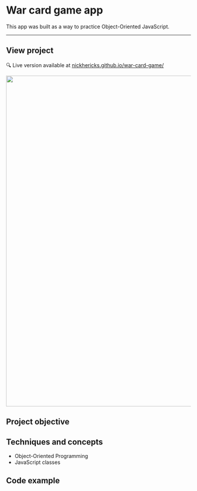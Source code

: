 # War card game app

This app was built as a way to practice Object-Oriented JavaScript.

---

## View project
:mag: Live version available at [nickhericks.github.io/war-card-game/](https://nickhericks.github.io/war-card-game/)


<img src="https://res.cloudinary.com/dtqevfsxh/image/upload/v1565078852/portfolio/warcardgame.png" width="899px">


## Project objective

<!-- To complete this project I created two JavaScript classes with specific properties and methods. A Game class for managing the game, and a Phrase class to help with creating an array of Phrase objects. The code chooses a random phrase, splits the phrase into letters, and puts those letters onto the gameboard. Each time the player guesses a letter, the program compares the letter the player has chosen with the random phrase.

If the letter is in the phrase, the gameboard displays the chosen letters on the screen. The player continues to select letters until they guess the phrase (and win), or make five incorrect guesses (and lose).

If the player completes the phrase before they run out of guesses, a winning screen appears. If the player guesses incorrectly five times, a losing screen appears. The player can guess a letter only once. After they’ve guessed a letter, the program disables that letter. -->

## Techniques and concepts

- Object-Oriented Programming
- JavaScript classes


## Code example

<!-- An example of one of the JavaScript object methods in this project:

```javascript
/**
* Reveals the letter(s) on the board that matches the player's selection
* @param (string) letter - Letter to display
*/
showMatchedLetter(letter) {
  // Find all elements with class of letter
  let matchedLetters = document.querySelectorAll('.' + letter);

  // Add class of 'show' to those elements
  matchedLetters.forEach( match => match.classList.add('show') );
}
``` -->